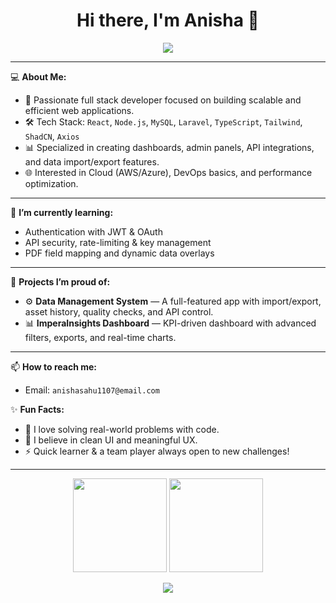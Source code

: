 

<h1 align="center">Hi there, I'm Anisha 👋</h1>

<p align="center">
  <img src="https://readme-typing-svg.herokuapp.com/?lines=Full+Stack+Developer;React+%7C+Node+%7C+MySQL+%7C+Laravel;API+&+Data+Management+Specialist;&center=true&width=500&height=45">
</p>

---

💻 **About Me:**

- 🚀 Passionate full stack developer focused on building scalable and efficient web applications.
- 🛠️ Tech Stack: `React`, `Node.js`, `MySQL`, `Laravel`, `TypeScript`, `Tailwind`, `ShadCN`, `Axios`
- 📊 Specialized in creating dashboards, admin panels, API integrations, and data import/export features.
- 🌐 Interested in Cloud (AWS/Azure), DevOps basics, and performance optimization.

---

🧠 **I’m currently learning:**
- Authentication with JWT & OAuth
- API security, rate-limiting & key management
- PDF field mapping and dynamic data overlays

---

💼 **Projects I’m proud of:**
- ⚙️ **Data Management System** — A full-featured app with import/export, asset history, quality checks, and API control.
- 📊 **ImperaInsights Dashboard** — KPI-driven dashboard with advanced filters, exports, and real-time charts.

---

📫 **How to reach me:**
- Email: `anishasahu1107@email.com`



✨ **Fun Facts:**
- 🧩 I love solving real-world problems with code.
- 🌱 I believe in clean UI and meaningful UX.
- ⚡ Quick learner & a team player always open to new challenges!

---

<p align="center">
  <img src="https://github-readme-stats.vercel.app/api?username=lightevaa&show_icons=true&theme=radical" height="150"/>
  <img src="https://github-readme-stats.vercel.app/api/top-langs/?username=lightevaa&layout=compact&theme=radical" height="150"/>
</p>

<p align="center">
  <img src="https://activity-graph.herokuapp.com/graph?username=lightevaa&bg_color=000000&color=00ffff&line=00ffff&point=ffffff&area=true&hide_border=true"/>
</p>
